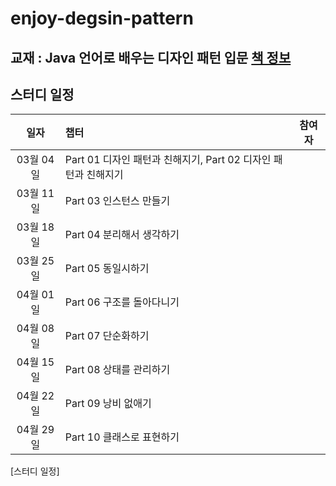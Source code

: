 # enjoy-degsin-pattern

## 교재 : Java 언어로 배우는 디자인 패턴 입문 [책 정보](http://book.naver.com/bookdb/book_detail.nhn?bid=4529127)

## 스터디 일정

| 일자 | 챕터 | 참여자 |
| :---: | :--- | :---: |
|03월 04일| Part 01 디자인 패턴과 친해지기, Part 02 디자인 패턴과 친해지기 | |
|03월 11일| Part 03 인스턴스 만들기 | |
|03월 18일| Part 04 분리해서 생각하기 | |
|03월 25일| Part 05 동일시하기 | |
|04월 01일| Part 06 구조를 돌아다니기 | |
|04월 08일| Part 07 단순화하기 | |
|04월 15일| Part 08 상태를 관리하기 | |
|04월 22일| Part 09 낭비 없애기 | |
|04월 29일| Part 10 클래스로 표현하기 | |
[스터디 일정]
